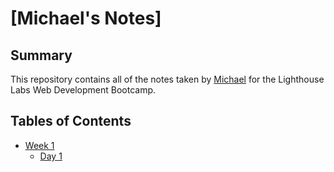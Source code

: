 # [Michael's Notes]

## Summary
This repository contains all of the notes taken by [Michael](https://github.com/MichaelJamesAshworth) for the Lighthouse Labs Web Development Bootcamp. 

## Tables of Contents
* [Week 1](/Week_1)
  * [Day 1](/Week_1/Day_1)